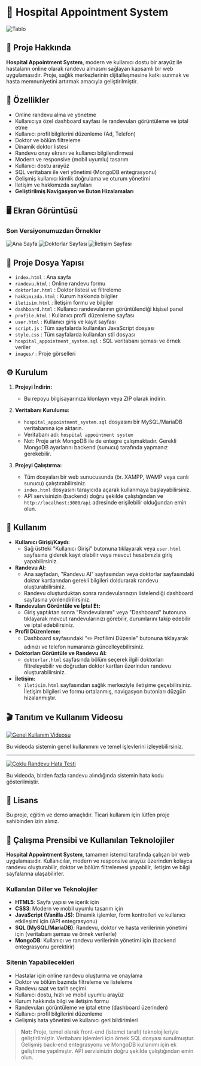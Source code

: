 # 🏥 **Hospital Appointment System**

![Tablo](images/Tablo.png)

## **🔎 Proje Hakkında**

**Hospital Appointment System**, modern ve kullanıcı dostu bir arayüz ile hastaların online olarak randevu almasını sağlayan kapsamlı bir web uygulamasıdır. Proje, sağlık merkezlerinin dijitalleşmesine katkı sunmak ve hasta memnuniyetini artırmak amacıyla geliştirilmiştir.

## **🚀 Özellikler**

- Online randevu alma ve yönetme
- Kullanıcıya özel dashboard sayfası ile randevuları görüntüleme ve iptal etme
- Kullanıcı profil bilgilerini düzenleme (Ad, Telefon)
- Doktor ve bölüm filtreleme
- Dinamik doktor listesi
- Randevu onay ekranı ve kullanıcı bilgilendirmesi
- Modern ve responsive (mobil uyumlu) tasarım
- Kullanıcı dostu arayüz
- SQL veritabanı ile veri yönetimi (MongoDB entegrasyonu)
- Gelişmiş kullanıcı kimlik doğrulama ve oturum yönetimi
- İletişim ve hakkımızda sayfaları
- **Geliştirilmiş Navigasyon ve Buton Hizalamaları**

## **🖥️ Ekran Görüntüsü**

### Son Versiyonumuzdan Örnekler

![Ana Sayfa](./images/Ekran%20görüntüsü%202025-06-16%20030408.png)
![Doktorlar Sayfası](./images/Ekran%20görüntüsü%202025-06-16%20030341.png)
![İletişim Sayfası](./images/Ekran%20görüntüsü%202025-06-16%20131207.png)

## **📂 Proje Dosya Yapısı**

- `index.html` : Ana sayfa
- `randevu.html` : Online randevu formu
- `doktorlar.html` : Doktor listesi ve filtreleme
- `hakkımızda.html` : Kurum hakkında bilgiler
- `iletisim.html` : İletişim formu ve bilgiler
- `dashboard.html` : Kullanıcı randevularının görüntülendiği kişisel panel
- `profile.html` : Kullanıcı profil düzenleme sayfası
- `user.html` : Kullanıcı giriş ve kayıt sayfası
- `script.js` : Tüm sayfalarda kullanılan JavaScript dosyası
- `style.css` : Tüm sayfalarda kullanılan stil dosyası
- `hospital_appointment_system.sql` : SQL veritabanı şeması ve örnek veriler
- `images/` : Proje görselleri

## **⚙️ Kurulum**

1. **Projeyi İndirin:**
   - Bu repoyu bilgisayarınıza klonlayın veya ZIP olarak indirin.

2. **Veritabanı Kurulumu:**
   - `hospital_appointment_system.sql` dosyasını bir MySQL/MariaDB veritabanına içe aktarın.
   - Veritabanı adı: `hospital appointment system`
   - Not: Proje artık MongoDB ile de entegre çalışmaktadır. Gerekli MongoDB ayarlarını backend (sunucu) tarafında yapmanız gerekebilir.

3. **Projeyi Çalıştırma:**
   - Tüm dosyaları bir web sunucusunda (ör. XAMPP, WAMP veya canlı sunucu) çalıştırabilirsiniz.
   - `index.html` dosyasını tarayıcıda açarak kullanmaya başlayabilirsiniz.
   - API servisinizin (backend) doğru şekilde çalıştığından ve `http://localhost:3000/api` adresinde erişilebilir olduğundan emin olun.

## **📝 Kullanım**

- **Kullanıcı Girişi/Kaydı:**
  - Sağ üstteki "Kullanıcı Girişi" butonuna tıklayarak veya `user.html` sayfasına giderek kayıt olabilir veya mevcut hesabınızla giriş yapabilirsiniz.
- **Randevu Al:**
  - Ana sayfadan, "Randevu Al" sayfasından veya doktorlar sayfasındaki doktor kartlarından gerekli bilgileri doldurarak randevu oluşturabilirsiniz.
  - Randevu oluşturduktan sonra randevularınızın listelendiği dashboard sayfasına yönlendirilirsiniz.
- **Randevuları Görüntüle ve İptal Et:**
  - Giriş yaptıktan sonra "Randevularım" veya "Dashboard" butonuna tıklayarak mevcut randevularınızı görebilir, durumlarını takip edebilir ve iptal edebilirsiniz.
- **Profil Düzenleme:**
  - Dashboard sayfasındaki "✏️ Profilimi Düzenle" butonuna tıklayarak adınızı ve telefon numaranızı güncelleyebilirsiniz.
- **Doktorları Görüntüle ve Randevu Al:**
  - `doktorlar.html` sayfasında bölüm seçerek ilgili doktorları filtreleyebilir ve doğrudan doktor kartları üzerinden randevu oluşturabilirsiniz.
- **İletişim:**
  - `iletisim.html` sayfasından sağlık merkeziyle iletişime geçebilirsiniz. İletişim bilgileri ve formu ortalanmış, navigasyon butonları düzgün hizalanmıştır.

## **🎬 Tanıtım ve Kullanım Videosu**

[![Genel Kullanım Videosu](https://img.youtube.com/vi/onhseOTODNM/0.jpg)](https://youtu.be/onhseOTODNM)

Bu videoda sistemin genel kullanımını ve temel işlevlerini izleyebilirsiniz.

---

[![Çoklu Randevu Hata Testi](https://img.youtube.com/vi/_CDqyWwILNs/0.jpg)](https://youtu.be/_CDqyWwILNs)

Bu videoda, birden fazla randevu alındığında sistemin hata kodu gösterilmiştir.

## **📄 Lisans**

Bu proje, eğitim ve demo amaçlıdır. Ticari kullanım için lütfen proje sahibinden izin alınız.

## **🔧 Çalışma Prensibi ve Kullanılan Teknolojiler**

**Hospital Appointment System**, tamamen istemci tarafında çalışan bir web uygulamasıdır. Kullanıcılar, modern ve responsive arayüz üzerinden kolayca randevu oluşturabilir, doktor ve bölüm filtrelemesi yapabilir, iletişim ve bilgi sayfalarına ulaşabilirler.

### **Kullanılan Diller ve Teknolojiler**

- **HTML5**: Sayfa yapısı ve içerik için
- **CSS3**: Modern ve mobil uyumlu tasarım için
- **JavaScript (Vanilla JS)**: Dinamik işlemler, form kontrolleri ve kullanıcı etkileşimi için (API entegrasyonu)
- **SQL (MySQL/MariaDB)**: Randevu, doktor ve hasta verilerinin yönetimi için (veritabanı şeması ve örnek verilerle)
- **MongoDB**: Kullanıcı ve randevu verilerinin yönetimi için (backend entegrasyonu gerektirir)

### **Sitenin Yapabilecekleri**

- Hastalar için online randevu oluşturma ve onaylama
- Doktor ve bölüm bazında filtreleme ve listeleme
- Randevu saat ve tarih seçimi
- Kullanıcı dostu, hızlı ve mobil uyumlu arayüz
- Kurum hakkında bilgi ve iletişim formu
- Randevuları görüntüleme ve iptal etme (dashboard üzerinden)
- Kullanıcı profil bilgilerini düzenleme
- Gelişmiş hata yönetimi ve kullanıcı geri bildirimleri

> **Not:** Proje, temel olarak front-end (istemci tarafı) teknolojileriyle geliştirilmiştir. Veritabanı işlemleri için örnek SQL dosyası sunulmuştur. Gelişmiş back-end entegrasyonu ve MongoDB kullanımı için ek geliştirme yapılmıştır. API servisinizin doğru şekilde çalıştığından emin olun.